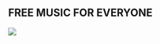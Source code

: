 ## FREE MUSIC FOR EVERYONE
![](https://github.com/user-attachments/assets/ad3cc5af-f50f-4f8c-973b-2f67f8cb3020)
